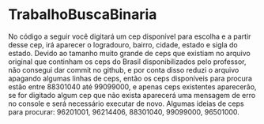 # TrabalhoBuscaBinaria

No código a seguir você digitará um cep disponível para escolha e a partir desse cep, irá aparecer o logradouro, bairro, cidade, estado e sigla do estado. Devido ao tamanho muito grande de ceps que existiam no arquivo original que continham os ceps do Brasil disponibilizados pelo professor, não consegui dar commit no github, e  por conta disso reduzi o arquivo apagando algumas linhas de ceps, então os ceps disponíveis para procura estão entre 88301040 até 99099000, e apenas ceps existentes aparecerão, se for digitado algum cep que não exista aparecerá uma mensagem de erro no console e será necessário executar de novo. Algumas ideias de ceps para procurar: 96201001, 96214406, 88301040, 99099000, 96501000.
